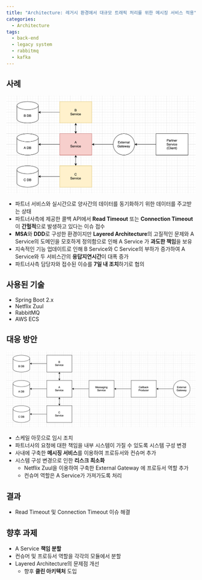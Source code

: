 ```yaml
---
title: "Architecture: 레거시 환경에서 대규모 트래픽 처리를 위한 메시징 서비스 적용"
categories:
  - Architecture
tags:
  - back-end
  - legacy system
  - rabbitmq
  - kafka
---
```


## 사례
![Architecture_01](/assets/images/20220430_01.png)
* 파트너 서비스와 실시간으로 양사간의 데이터를 동기화하기 위한 데이터를 주고받는 상태
* 파트너사측에 제공한 콜백 API에서 **Read Timeout** 또는 **Connection Timeout** 이 **간헐적**으로 발생하고 있다는 이슈 접수
* **MSA**와 **DDD**로 구성한 환경이지만 **Layered Architecture**의 고질적인 문제와 A Service의 도메인을 모호하게 정의함으로 인해 A Service 가 **과도한 책임**을 보유
* 지속적인 기능 업데이트로 인해 B Service와 C Service의 부하가 증가하여 A Service와 두 서비스간의 **응답지연시간**이 대폭 증가
* 파트너사측 담당자와 접수된 이슈를 **7일 내 조치**하기로 협의

## 사용된 기술
* Spring Boot 2.x
* Netflix Zuul
* RabbitMQ
* AWS ECS

## 대응 방안
![Architecture_02](/assets/images/20220430_02.png)
* 스케일 아웃으로 임시 조치
* 파트너사의 요청에 대한 책임을 내부 시스템이 가질 수 있도록 시스템 구성 변경
* 사내에 구축한 **메시징 서비스**를 이용하여 프로듀서와 컨슈머 추가
* 시스템 구성 변경으로 인한 **리스크 최소화**
  * Netflix Zuul을 이용하여 구축한 External Gateway 에 프로듀서 역할 추가
  * 컨슈머 역할은 A Service가 가져가도록 처리

## 결과
* Read Timeout 및 Connection Timeout 이슈 해결

## 향후 과제
* A Service **책임 분할**
* 컨슈머 및 프로듀서 역할을 각각의 모듈에서 분할
* Layered Architecture의 문제점 개선
  * 향후 **클린 아키텍처** 도입